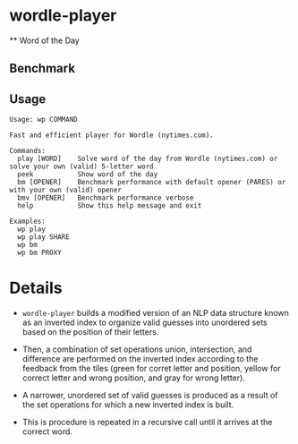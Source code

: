 # wordle-player

** Word of the Day

## Benchmark

## Usage
```
Usage: wp COMMAND

Fast and efficient player for Wordle (nytimes.com).

Commands:
  play [WORD]    Solve word of the day from Wordle (nytimes.com) or solve your own (valid) 5-letter word
  peek           Show word of the day
  bm [OPENER]    Benchmark performance with default opener (PARES) or with your own (valid) opener
  bmv [OPENER]   Benchmark performance verbose
  help           Show this help message and exit

Examples:
  wp play
  wp play SHARE
  wp bm
  wp bm PROXY
  ```

# Details

* `wordle-player` builds a modified version of an NLP data structure known as an
inverted index to organize valid guesses into unordered sets based on the
position of their letters.

* Then, a combination of set operations union, intersection, and difference are
performed on the inverted index according to the feedback from the tiles (green
for corret letter and position, yellow for correct letter and wrong position,
and gray for wrong letter).

* A narrower, unordered set of valid guesses is produced as a result of the set
operations for which a new inverted index is built.

* This is procedure is repeated in a recursive call until it arrives at the
correct word.
